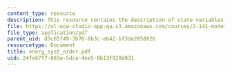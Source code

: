 ```yaml
---
content_type: resource
description: This resource contains the description of state variables and energy.
file: https://ol-ocw-studio-app-qa.s3.amazonaws.com/courses/2-141-modeling-and-simulation-of-dynamic-systems-fall-2006/24fe67f7083e5dca4ee58b13f920d031_energ_syst_order.pdf
file_type: application/pdf
parent_uid: d3c65f49-3b76-6b3c-eb42-bf3de285892b
resourcetype: Document
title: energ_syst_order.pdf
uid: 24fe67f7-083e-5dca-4ee5-8b13f920d031
---
```

